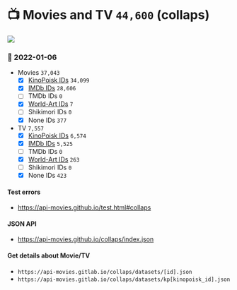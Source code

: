 # :tv: Movies and TV `44,600` (collaps)

<a href="https://API-Movies.github.io"><img src="https://API-Movies.github.io/banner.png?cache"></a>

### :date: 2022-01-06
- Movies `37,043`
  - [x] <a href="https://API-Movies.github.io/collaps/movie_kinopoisk_ids.json">KinoPoisk IDs</a> `34,099`
  - [x] <a href="https://API-Movies.github.io/collaps/movie_imdb_ids.json">IMDb IDs</a> `28,606`
  - [ ] TMDb IDs `0`
  - [x] <a href="https://API-Movies.github.io/collaps/movie_world_art_ids.json">World-Art IDs</a> `7`
  - [ ] Shikimori IDs `0`
  - [x] None IDs `377`
- TV `7,557`
  - [x] <a href="https://API-Movies.github.io/collaps/tv_kinopoisk_ids.json">KinoPoisk IDs</a> `6,574`
  - [x] <a href="https://API-Movies.github.io/collaps/tv_imdb_ids.json">IMDb IDs</a> `5,525`
  - [ ] TMDb IDs `0`
  - [x] <a href="https://API-Movies.github.io/collaps/tv_world_art_ids.json">World-Art IDs</a> `263`
  - [ ] Shikimori IDs `0`
  - [x] None IDs `423`
#### Test errors
- <a href='https://api-movies.github.io/test.html#collaps'>https://api-movies.github.io/test.html#collaps</a>
#### JSON API
- <a href='https://api-movies.github.io/collaps/index.json'>https://api-movies.github.io/collaps/index.json</a>
#### Get details about Movie/TV
- `https://api-movies.gitlab.io/collaps/datasets/[id].json`
- `https://api-movies.gitlab.io/collaps/datasets/kp[kinopoisk_id].json`
